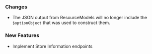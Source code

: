 ### Changes

 - The JSON output from ResourceModels will no longer include the `$optionObject` that was used to construct them.

### New Features

 - Implement Store Information endpoints
